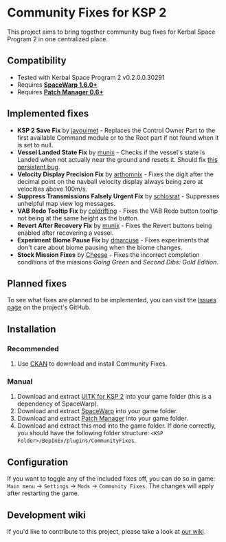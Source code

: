 # Community Fixes for KSP 2
This project aims to bring together community bug fixes for Kerbal Space Program 2 in one centralized place.

## Compatibility
- Tested with Kerbal Space Program 2 v0.2.0.0.30291
- Requires **[SpaceWarp 1.6.0+](https://github.com/SpaceWarpDev/SpaceWarp/releases/)**
- Requires **[Patch Manager 0.6+](https://github.com/KSP2Community/PatchManager/releases/)**

## Implemented fixes
- **KSP 2 Save Fix** by [jayouimet](https://github.com/jayouimet) - Replaces the Control Owner Part to the first available Command module or to the Root part if not found when it is set to null.
- **Vessel Landed State Fix** by [munix](https://github.com/jan-bures) - Checks if the vessel's state is Landed when not actually near the ground and resets it. Should fix [this persistent bug](https://forum.kerbalspaceprogram.com/topic/220260-incorrect-landed-state-causing-lack-of-trajectory-lines/).
- **Velocity Display Precision Fix** by [arthomnix](https://github.com/arthomnix) - Fixes the digit after the decimal point on the navball velocity display always being zero at velocities above 100m/s.
- **Suppress Transmissions Falsely Urgent Fix** by [schlosrat](https://github.com/schlosrat) - Suppresses unhelpful map view log messages.
- **VAB Redo Tooltip Fix** by [coldrifting](https://github.com/coldrifting) - Fixes the VAB Redo button tooltip not being at the same height as the button.
- **Revert After Recovery Fix** by [munix](https://github.com/jan-bures) - Fixes the Revert buttons being enabled after recovering a vessel.
- **Experiment Biome Pause Fix** by [dmarcuse](https://github.com/dmarcuse) - Fixes experiments that don't care about biome pausing when the biome changes.
- **Stock Mission Fixes** by [Cheese](https://github.com/cheese3660) - Fixes the incorrect completion conditions of the missions _Going Green_ and _Second Dibs: Gold Edition_.

## Planned fixes
To see what fixes are planned to be implemented, you can visit the [Issues page](https://github.com/Bit-Studios/CommunityFixes/issues) on the project's GitHub.

## Installation

### Recommended
1. Use [CKAN](https://github.com/KSP-CKAN/CKAN/releases/latest) to download and install Community Fixes.

### Manual
1. Download and extract [UITK for KSP 2](https://github.com/UitkForKsp2/UitkForKsp2/releases) into your game folder (this is a dependency of SpaceWarp).
2. Download and extract [SpaceWarp](https://github.com/SpaceWarpDev/SpaceWarp/releases) into your game folder.
2. Download and extract [Patch Manager](https://github.com/SpaceWarpDev/SpaceWarp/releases) into your game folder.
3. Download and extract this mod into the game folder. If done correctly, you should have the following folder structure: `<KSP Folder>/BepInEx/plugins/CommunityFixes`.

## Configuration
If you want to toggle any of the included fixes off, you can do so in game: `Main menu` -> `Settings` -> `Mods` -> `Community Fixes`. The changes will apply after restarting the game.

## Development wiki
If you'd like to contribute to this project, please take a look at [our wiki](https://github.com/Bit-Studios/CommunityFixes/wiki/Adding-your-fix).
